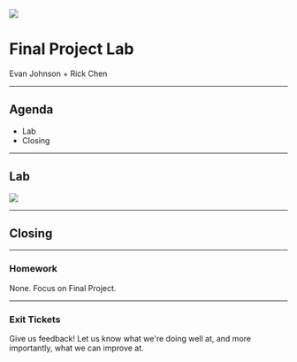 <img src="img/ga-logo.png" style="border:none; background: transparent; box-shadow:none;" />

# Final Project Lab

Evan Johnson + Rick Chen

---

## Agenda

* <!--- .element: class="fragment" data-fragment-index="3" -->Lab
* <!--- .element: class="fragment" data-fragment-index="4" -->Closing

---

## Lab

<img src="img/exercise_icon_md.png" style="border:none;box-shadow:none;background:transparent;" />

---

## Closing

----

### Homework

None. Focus on Final Project.


----

### Exit Tickets

Give us feedback! Let us know what we're doing well at, and more
importantly, what we can improve at.
